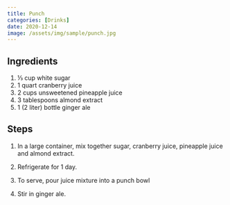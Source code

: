 ```yaml
---
title: Punch
categories: [Drinks]
date: 2020-12-14
image: /assets/img/sample/punch.jpg
---
```


## Ingredients

1. ⅓ cup white sugar 
2. 1 quart cranberry juice 
3. 2 cups unsweetened pineapple juice 
4. 3 tablespoons almond extract 
5. 1 (2 liter) bottle ginger ale 

## Steps

1. In a large container, mix together sugar, cranberry juice, pineapple juice and almond extract. 

2. Refrigerate for 1 day.

3. To serve, pour juice mixture into a punch bowl

4. Stir in ginger ale.
